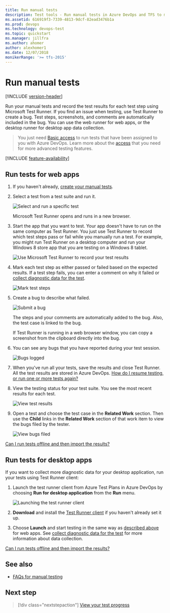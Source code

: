 ```yaml
---
title: Run manual tests
description: Test tools - Run manual tests in Azure DevOps and TFS to make sure each of the deliverables meets your users needs
ms.assetid: 616919f3-7339-4813-9dcf-82ead3476b1a
ms.prod: devops
ms.technology: devops-test
ms.topic: quickstart
ms.manager: jillfra
ms.author: ahomer
author: alexhomer1
ms.date: 12/07/2018
monikerRange: '>= tfs-2015'
---
```


# Run manual tests

[!INCLUDE [version-header](_shared/version-header.md)] 

Run your manual tests and record the test results for each test step 
using Microsoft Test Runner. If you find an issue when testing, 
use Test Runner to create a bug. Test steps, screenshots, and comments 
are automatically included in the bug. 
You can use the web runner for web apps, or the desktop runner for desktop app data collection.  

> You just need [Basic access](https://visualstudio.microsoft.com/team-services/compare-features/) 
to run tests that have been assigned to you with Azure DevOps. 
Learn more about the [access](https://visualstudio.microsoft.com/pricing/visual-studio-online-pricing-vs) 
that you need for more advanced testing features.

[!INCLUDE [feature-availability](_shared/feature-availability.md)] 

<a name="run-web"></a>
## Run tests for web apps

1. If you haven't already, [create your manual tests](create-test-cases.md#test-cases).

1. Select a test from a test suite and run it.
      
   ![Select and run a specific test](_img/run-manual-tests/RunTest_2.png)

   Microsoft Test Runner opens and runs in a new browser.

1. Start the app that you want to test. Your app doesn't have to run on 
   the same computer as Test Runner. You just use Test Runner to record which 
   test steps pass or fail while you manually run a test. For example, you 
   might run Test Runner on a desktop computer and run your Windows 8 store 
   app that you are testing on a Windows 8 tablet.

   ![Use Microsoft Test Runner to record your test results](_img/run-manual-tests/RunTestsStartApp.png)

1. Mark each test step as either passed or failed based on the expected results. 
   If a test step fails, you can enter a comment on why it failed  or
   [collect diagnostic data for the test](collect-diagnostic-data.md).

   ![Mark test steps](_img/run-manual-tests/RunTest_3.png)

1. Create a bug to describe what failed.

   ![Submit a bug](_img/run-manual-tests/RunTest_4.png)

   The steps and your comments are automatically added to the bug. Also, 
   the test case is linked to the bug.

   If Test Runner is running in a web browser window, 
   you can copy a screenshot from the clipboard directly into the bug.

1. You can see any bugs that you have reported during your test session.

   ![Bugs logged](_img/run-manual-tests/RunTest_5.png)

1. When you've run all your tests, save the results and close Test Runner. 
   All the test results are stored in Azure DevOps.
   [How do I resume testing, or run one or more tests again?](reference-qa.md#qanda)

1. View the testing status for your test suite.
   You see the most recent results for each test.

   ![View test results](_img/run-manual-tests/RunTest_8.png)

1. Open a test and choose the test case in the **Related Work** section.
   Then use the **Child** links in the **Related Work** section of that 
   work item to view the bugs filed by the tester.
   
   ![View bugs filed](_img/run-manual-tests/view-bugs.png)  

[Can I run tests offline and then import the results?](reference-qa.md#runoffline)

<a name="run-desktop"></a>
## Run tests for desktop apps

If you want to collect more diagnostic data for your desktop application, run your tests using Test Runner client:

1. Launch the test runner client from Azure Test Plans in Azure DevOps by choosing **Run for desktop application** from the **Run** menu. 

   ![Launching the test runner client](_img/_shared/collect-diagnostic-data-16.png)

1. **Download** and install the [Test Runner client](http://aka.ms/ATRDownload) if you haven't already set it up.

1. Choose **Launch** and start testing in the same way as [described above](#run-web) for web apps. See [collect diagnostic data for the test](collect-diagnostic-data.md) for more information about data collection. 

[Can I run tests offline and then import the results?](reference-qa.md#runoffline)

## See also

*  [FAQs for manual testing](reference-qa.md#runtests)

## Next step

> [!div class="nextstepaction"]
> [View your test progress](track-test-status.md)
